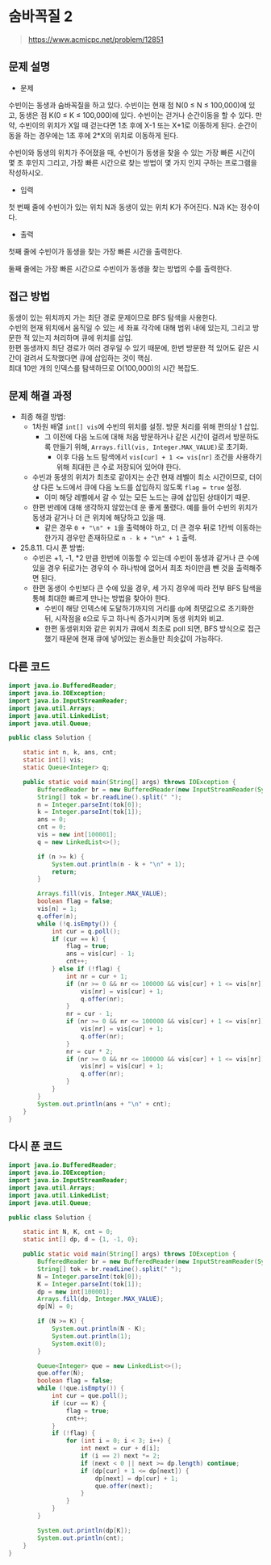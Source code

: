 # 숨바꼭질 2

> https://www.acmicpc.net/problem/12851

## 문제 설명

- 문제

수빈이는 동생과 숨바꼭질을 하고 있다. 수빈이는 현재 점 N(0 ≤ N ≤ 100,000)에 있고, 동생은 점 K(0 ≤ K ≤ 100,000)에 있다. 수빈이는 걷거나 순간이동을 할 수 있다. 만약, 수빈이의
위치가 X일 때 걷는다면 1초 후에 X-1 또는 X+1로 이동하게 된다. 순간이동을 하는 경우에는 1초 후에 2*X의 위치로 이동하게 된다.

수빈이와 동생의 위치가 주어졌을 때, 수빈이가 동생을 찾을 수 있는 가장 빠른 시간이 몇 초 후인지 그리고, 가장 빠른 시간으로 찾는 방법이 몇 가지 인지 구하는 프로그램을 작성하시오.

- 입력

첫 번째 줄에 수빈이가 있는 위치 N과 동생이 있는 위치 K가 주어진다. N과 K는 정수이다.

- 출력

첫째 줄에 수빈이가 동생을 찾는 가장 빠른 시간을 출력한다.

둘째 줄에는 가장 빠른 시간으로 수빈이가 동생을 찾는 방법의 수를 출력한다.

## 접근 방법

동생이 있는 위치까지 가는 최단 경로 문제이므로 BFS 탐색을 사용한다.  
수빈의 현재 위치에서 움직일 수 있는 세 좌표 각각에 대해 범위 내에 있는지, 그리고 방문한 적 있는지 처리하며 큐에 위치를 삽입.   
한편 동생까지 최단 경로가 여러 경우일 수 있기 때문에, 한번 방문한 적 있어도 같은 시간이 걸려서 도착했다면 큐에 삽입하는 것이 핵심.   
최대 10만 개의 인덱스를 탐색하므로 O(100,000)의 시간 복잡도.

## 문제 해결 과정

- 최종 해결 방법:
    - 1차원 배열 `int[] vis`에 수빈의 위치를 설정. 방문 처리를 위해 편의상 1 삽입.
        - 그 이전에 다음 노드에 대해 처음 방문하거나 같은 시간이 걸려서 방문하도록 만들기 위해, `Arrays.fill(vis, Integer.MAX_VALUE)`로 초기화.
            - 이후 다음 노드 탐색에서 `vis[cur] + 1 <= vis[nr]` 조건을 사용하기 위해 최대한 큰 수로 저장되어 있어야 한다.
    - 수빈과 동생의 위치가 최초로 같아지는 순간 현재 레벨이 최소 시간이므로, 더이상 다른 노드에서 큐에 다음 노드를 삽입하지 않도록 `flag = true` 설정.
        - 이미 해당 레벨에서 갈 수 있는 모든 노드는 큐에 삽입된 상태이기 때문.
    - 한편 반례에 대해 생각하지 않았는데 운 좋게 풀렸다. 예를 들어 수빈의 위치가 동생과 같거나 더 큰 위치에 해당하고 있을 때.
        - 같은 경우 `0 + "\n" + 1`을 출력해야 하고, 더 큰 경우 뒤로 1칸씩 이동하는 한가지 경우만 존재하므로 `n - k + "\n" + 1` 출력.
- 25.8.11. 다시 푼 방법:
    - 수빈은 +1, -1, *2 만큼 한번에 이동할 수 있는데 수빈이 동생과 같거나 큰 수에 있을 경우 뒤로가는 경우의 수 하나밖에 없어서 최초 차이만큼 뺀 것을 출력해주면 된다.
    - 한편 동생이 수빈보다 큰 수에 있을 경우, 세 가지 경우에 따라 전부 BFS 탐색을 통해 최대한 빠르게 만나는 방법을 찾아야 한다.
        - 수빈이 해당 인덱스에 도달하기까지의 거리를 `dp`에 최댓값으로 초기화한 뒤, 시작점을 `0`으로 두고 하나씩 증가시키며 동생 위치와 비교.
        - 한편 동생위치와 같은 위치가 큐에서 최초로 poll 되면, BFS 방식으로 접근했기 때문에 현재 큐에 넣어있는 원소들만 최솟값이 가능하다.

## 다른 코드

```java
import java.io.BufferedReader;
import java.io.IOException;
import java.io.InputStreamReader;
import java.util.Arrays;
import java.util.LinkedList;
import java.util.Queue;

public class Solution {

    static int n, k, ans, cnt;
    static int[] vis;
    static Queue<Integer> q;

    public static void main(String[] args) throws IOException {
        BufferedReader br = new BufferedReader(new InputStreamReader(System.in));
        String[] tok = br.readLine().split(" ");
        n = Integer.parseInt(tok[0]);
        k = Integer.parseInt(tok[1]);
        ans = 0;
        cnt = 0;
        vis = new int[100001];
        q = new LinkedList<>();

        if (n >= k) {
            System.out.println(n - k + "\n" + 1);
            return;
        }

        Arrays.fill(vis, Integer.MAX_VALUE);
        boolean flag = false;
        vis[n] = 1;
        q.offer(n);
        while (!q.isEmpty()) {
            int cur = q.poll();
            if (cur == k) {
                flag = true;
                ans = vis[cur] - 1;
                cnt++;
            } else if (!flag) {
                int nr = cur + 1;
                if (nr >= 0 && nr <= 100000 && vis[cur] + 1 <= vis[nr]) {
                    vis[nr] = vis[cur] + 1;
                    q.offer(nr);
                }
                nr = cur - 1;
                if (nr >= 0 && nr <= 100000 && vis[cur] + 1 <= vis[nr]) {
                    vis[nr] = vis[cur] + 1;
                    q.offer(nr);
                }
                nr = cur * 2;
                if (nr >= 0 && nr <= 100000 && vis[cur] + 1 <= vis[nr]) {
                    vis[nr] = vis[cur] + 1;
                    q.offer(nr);
                }
            }
        }
        System.out.println(ans + "\n" + cnt);
    }
}
```

## 다시 푼 코드

```java
import java.io.BufferedReader;
import java.io.IOException;
import java.io.InputStreamReader;
import java.util.Arrays;
import java.util.LinkedList;
import java.util.Queue;

public class Solution {

    static int N, K, cnt = 0;
    static int[] dp, d = {1, -1, 0};

    public static void main(String[] args) throws IOException {
        BufferedReader br = new BufferedReader(new InputStreamReader(System.in));
        String[] tok = br.readLine().split(" ");
        N = Integer.parseInt(tok[0]);
        K = Integer.parseInt(tok[1]);
        dp = new int[100001];
        Arrays.fill(dp, Integer.MAX_VALUE);
        dp[N] = 0;

        if (N >= K) {
            System.out.println(N - K);
            System.out.println(1);
            System.exit(0);
        }

        Queue<Integer> que = new LinkedList<>();
        que.offer(N);
        boolean flag = false;
        while (!que.isEmpty()) {
            int cur = que.poll();
            if (cur == K) {
                flag = true;
                cnt++;
            }
            if (!flag) {
                for (int i = 0; i < 3; i++) {
                    int next = cur + d[i];
                    if (i == 2) next *= 2;
                    if (next < 0 || next >= dp.length) continue;
                    if (dp[cur] + 1 <= dp[next]) {
                        dp[next] = dp[cur] + 1;
                        que.offer(next);
                    }
                }
            }
        }

        System.out.println(dp[K]);
        System.out.println(cnt);
    }
}
```